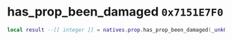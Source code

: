 # has_prop_been_damaged `0x7151E7F0`

```lua
local result --[[ integer ]] = natives.prop.has_prop_been_damaged(_unk0 --[[ integer ]])
```